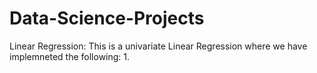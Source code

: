 # Data-Science-Projects

Linear Regression: This is a univariate Linear Regression where we have implemneted the following:
1. 
